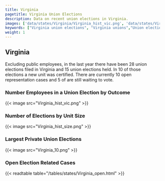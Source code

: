 ```yaml
---
title: Virginia
pagetitle: Virginia Union Elections
description: Data on recent union elections in Virginia.
images: ['data/states/Virginia/Virginia_hist_vic.png', 'data/states/Virginia/Virginia_hist_size.png', 'data/states/Virginia/Virginia_10.png']
keywords: ["Virginia union elections", "Virginia unions","Union elections"]
weight: 1
---
```

##  Virginia

Excluding public employees, in the last year there have been 28 union elections filed in Virginia and 15 union elections held. In 10 of those elections a new unit was certified. There are currently 10 open representation cases and 5 of are still waiting to vote.

### Number Employees in a Union Election by Outcome
{{< image src="Virginia_hist_vic.png" >}}

### Number of Elections by Unit Size
{{< image src="Virginia_hist_size.png" >}}

### Largest Private Union Elections
{{< image src="Virginia_10.png" >}}

### Open Election Related Cases
{{< readtable table="/tables/states/Virginia_open.html" >}}

